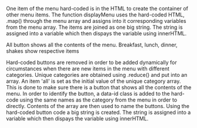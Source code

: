 One item of the menu hard-coded is in the HTML to create the container of other menu items. 
The function displayMenu uses the hard-coded HTML, .map() through the menu array and assigns into it corresponding variables from the menu array. The items are joined as one big string. The string is assigned into a variable which then dispays the variable using innerHTML.

All button shows all the contents of the menu. Breakfast, lunch, dinner, shakes show respective items

Hard-coded buttons are removed in order to be added dynamically for circumstances when there are new items in the menu with different categories. Unique categories are obtained using .reduce() and put into an array. An item 'all' is set as the initial value of the unique category array. This is done to make sure there is a button that shows all the contents of the menu. In order to identify the button, a data-id class is added to the hard-code using the same names as the category from the menu in order to directly.
Contents of the array are then used to name the buttons. Using the hard-coded button code a big string is created. The string is assigned into a variable which then dispays the variable using innerHTML. 
 
